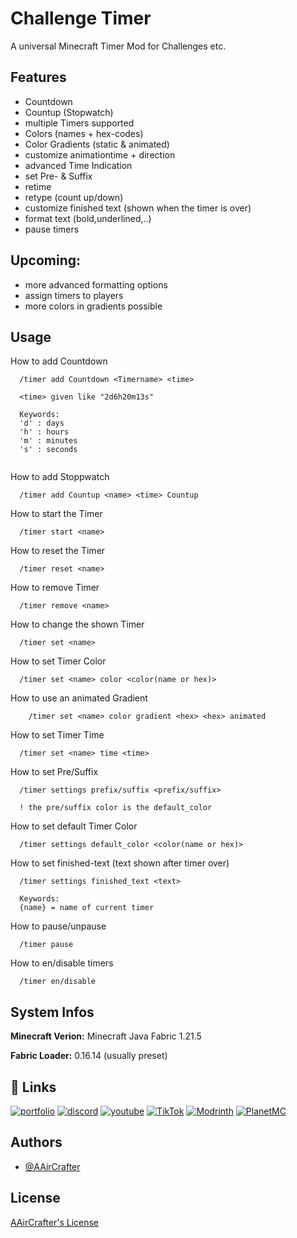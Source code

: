 
# Challenge Timer

A universal Minecraft Timer Mod for Challenges etc. 


## Features

- Countdown
- Countup (Stopwatch)
- multiple Timers supported
- Colors (names + hex-codes)
- Color Gradients (static & animated)
- customize animationtime + direction
- advanced Time Indication
- set Pre- & Suffix
- retime
- retype (count up/down)
- customize finished text (shown when the timer is over)
- format text (bold,underlined,..)
- pause timers

## Upcoming:
- more advanced formatting options
- assign timers to players
- more colors in gradients possible


## Usage

How to add Countdown
```
  /timer add Countdown <Timername> <time>

  <time> given like "2d6h20m13s"

  Keywords: 
  'd' : days 
  'h' : hours 
  'm' : minutes 
  's' : seconds
  
```


How to add Stoppwatch
```
  /timer add Countup <name> <time> Countup
```


How to start the Timer
```
  /timer start <name>
```


How to reset the Timer
```
  /timer reset <name>
```


How to remove Timer
```
  /timer remove <name>
```


How to change the shown Timer
```
  /timer set <name>
```


How to set Timer Color
```
  /timer set <name> color <color(name or hex)>
```

How to use an animated Gradient
```
    /timer set <name> color gradient <hex> <hex> animated
```


How to set Timer Time
```
  /timer set <name> time <time>
```


How to set Pre/Suffix
```
  /timer settings prefix/suffix <prefix/suffix>

  ! the pre/suffix color is the default_color
```


How to set default Timer Color
```
  /timer settings default_color <color(name or hex)>
```


How to set finished-text (text shown after timer over)
```
  /timer settings finished_text <text>

  Keywords:
  {name} = name of current timer
```


How to pause/unpause
```
  /timer pause 
```


How to en/disable timers
```
  /timer en/disable
```




## System Infos

**Minecraft Verion:** Minecraft Java Fabric 1.21.5

**Fabric Loader:** 0.16.14 (usually preset)




## 🔗 Links
[![portfolio](https://www.aaircrafter.online/linktreeicon.svg?logo=aaircrafter&logoColor=white)](https://www.aaircrafter.online/linktree)
[![discord](https://img.shields.io/badge/Discord-%235865F2.svg?&logo=discord&logoColor=white)](https://www.aaircrafter.online/discord)
[![youtube](https://img.shields.io/badge/YouTube-%23FF0000.svg?logo=YouTube&logoColor=white)](https://www.youtube.com/@AAirCrafter)
[![TikTok](https://img.shields.io/badge/TikTok-black?logo=tiktok&logoColor=white)](https://www.tiktok.com/@aaircrafter)
[![Modrinth](https://img.shields.io/badge/Modrinth-5da545?logo=modrinth&logoColor=white)](https://modrinth.com/user/AAirCrafter)
[![PlanetMC](https://img.shields.io/badge/PlanetMinecraft-2d6f90?logo=internet-explorer&logoColor=white)](https://www.planetminecraft.com/member/aaircrafter/)

## Authors

- [@AAirCrafter](https://github.com/AAirCrafter)

## License

[AAirCrafter's License](https://www.aaircrafter.online/license)
